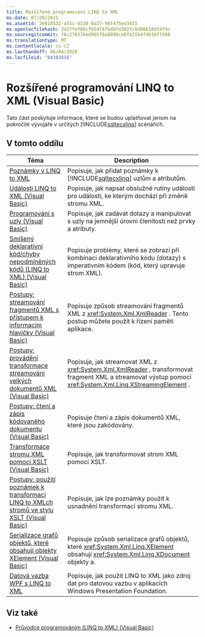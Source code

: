 ```yaml
---
title: Rozšířené programování LINQ to XML
ms.date: 07/20/2015
ms.assetid: 36018532-a55c-4538-8a27-98f475ea3415
ms.openlocfilehash: 2d37fef86cfb54f4fbd87d302fc8486610df4f9c
ms.sourcegitcommit: f8c270376ed905f6a8896ce0fe25b4f4b38ff498
ms.translationtype: MT
ms.contentlocale: cs-CZ
ms.lasthandoff: 06/04/2020
ms.locfileid: "84383816"
---
```

# <a name="advanced-linq-to-xml-programming-visual-basic"></a>Rozšířené programování LINQ to XML (Visual Basic)
Tato část poskytuje informace, které se budou uplatňovat jenom na pokročilé vývojáře v určitých [!INCLUDE[sqltecxlinq](~/includes/sqltecxlinq-md.md)] scénářích.  
  
## <a name="in-this-section"></a>V tomto oddílu  
  
|Téma|Description|  
|-----------|-----------------|  
|[Poznámky v LINQ to XML](linq-to-xml-annotations.md)|Popisuje, jak přidat poznámky k [!INCLUDE[sqltecxlinq](~/includes/sqltecxlinq-md.md)] uzlům a atributům.|  
|[Události LINQ to XML (Visual Basic)](linq-to-xml-events.md)|Popisuje, jak napsat obslužné rutiny událostí pro události, ke kterým dochází při změně stromu XML.|  
|[Programování s uzly (Visual Basic)](programming-with-nodes.md)|Popisuje, jak zadávat dotazy a manipulovat s uzly na jemnější úrovni členitosti než prvky a atributy.|  
|[Smíšený deklarativní kód/chyby nepodmíněných kódů (LINQ to XML) (Visual Basic)](mixed-declarative-code-imperative-code-bugs-linq-to-xml.md)|Popisuje problémy, které se zobrazí při kombinaci deklarativního kódu (dotazy) s imperativním kódem (kód, který upravuje strom XML).|  
|[Postupy: streamování fragmentů XML s přístupem k informacím hlavičky (Visual Basic)](how-to-stream-xml-fragments-with-access-to-header-information.md)|Popisuje způsob streamování fragmentů XML z <xref:System.Xml.XmlReader> . Tento postup můžete použít k řízení paměti aplikace.|  
|[Postupy: provádění transformace streamování velkých dokumentů XML (Visual Basic)](how-to-perform-streaming-transform-of-large-xml-documents.md)|Popisuje, jak streamovat XML z <xref:System.Xml.XmlReader> , transformovat fragment XML a streamovat výstup pomocí <xref:System.Xml.Linq.XStreamingElement> .|  
|[Postupy: čtení a zápis kódovaného dokumentu (Visual Basic)](how-to-read-and-write-an-encoded-document.md)|Popisuje čtení a zápis dokumentů XML, které jsou zakódovány.|  
|[Transformace stromu XML pomocí XSLT (Visual Basic)](using-xslt-to-transform-an-xml-tree.md)|Popisuje, jak transformovat strom XML pomocí XSLT.|  
|[Postupy: použití poznámek k transformaci LINQ to XMLch stromů ve stylu XSLT (Visual Basic)](how-to-use-annotation-trees-to-transform-linq-to-xml-trees-in-an-xslt-style.md)|Popisuje, jak lze poznámky použít k usnadnění transformací stromu XML.|  
|[Serializace grafů objektů, které obsahují objekty XElement (Visual Basic)](serializing-object-graphs-that-contain-xelement-objects.md)|Popisuje způsob serializace grafů objektů, které <xref:System.Xml.Linq.XElement> obsahují <xref:System.Xml.Linq.XDocument> objekty a.|  
|[Datová vazba WPF s LINQ to XML](/visualstudio/designers/wpf-data-binding-with-linq-to-xml-overview)|Popisuje, jak použít LINQ to XML jako zdroj dat pro datovou vazbu v aplikacích Windows Presentation Foundation.|  
  
## <a name="see-also"></a>Viz také

- [Průvodce programováním (LINQ to XML) (Visual Basic)](programming-guide-linq-to-xml.md)
